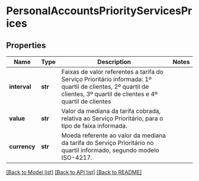 # PersonalAccountsPriorityServicesPrices

## Properties
Name | Type | Description | Notes
------------ | ------------- | ------------- | -------------
**interval** | **str** | Faixas de valor referentes a tarifa do Serviço Prioritário informada: 1º quartil de clientes, 2º quartil de clientes, 3º quartil de clientes e 4º quartil de clientes | 
**value** | **str** | Valor da mediana da tarifa cobrada, relativa ao Serviço Prioritário, para o tipo de faixa informada. | 
**currency** | **str** | Moeda referente ao valor da mediana da tarifa do Serviço Prioritário no quartil informado, segundo modelo ISO-4217. | 

[[Back to Model list]](../README.md#documentation-for-models) [[Back to API list]](../README.md#documentation-for-api-endpoints) [[Back to README]](../README.md)

